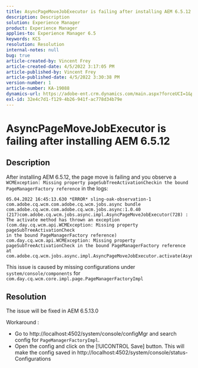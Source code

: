 ```yaml
---
title: AsyncPageMoveJobExecutor is failing after installing AEM 6.5.12
description: Description
solution: Experience Manager
product: Experience Manager
applies-to: Experience Manager 6.5
keywords: KCS
resolution: Resolution
internal-notes: null
bug: true
article-created-by: Vincent Frey
article-created-date: 4/5/2022 3:17:05 PM
article-published-by: Vincent Frey
article-published-date: 4/5/2022 3:30:38 PM
version-number: 1
article-number: KA-19088
dynamics-url: https://adobe-ent.crm.dynamics.com/main.aspx?forceUCI=1&pagetype=entityrecord&etn=knowledgearticle&id=a9c8686e-f3b4-ec11-983f-000d3a5d0d94
exl-id: 32e4c7d1-f129-4b26-941f-ac778d34b79e
---
```

# AsyncPageMoveJobExecutor is failing after installing AEM 6.5.12

## Description


After installing AEM 6.5.12, the page move is failing and you observe a `WCMException: Missing property pageSubTreeActivationCheckin the bound PageManagerFactory reference` in the logs:
```
05.04.2022 16:45:13.630 *ERROR* sling-oak-observation-1 com.adobe.cq.wcm.com.adobe.cq.wcm.jobs.async bundle 
com.adobe.cq.wcm.com.adobe.cq.wcm.jobs.async:1.0.40 (217)com.adobe.cq.wcm.jobs.async.impl.AsyncPageMoveJobExecutor(728) : 
The activate method has thrown an exception (com.day.cq.wcm.api.WCMException: Missing property pageSubTreeActivationCheck
in the bound PageManagerFactory reference)
com.day.cq.wcm.api.WCMException: Missing property pageSubTreeActivationCheck in the bound PageManagerFactory reference
at com.adobe.cq.wcm.jobs.async.impl.AsyncPageMoveJobExecutor.activate(AsyncPageMoveJobExecutor.java:350)
```


This issue is caused by missing configurations under `system/console/components` for `com.day.cq.wcm.core.impl.page.PageManagerFactoryImpl`


## Resolution


The issue will be fixed in AEM 6.5.13.0

Workaround : 
- Go to http://localhost:4502/system/console/configMgr and search config for `PageManagerFactoryImpl`.
- Open the config and click on the [!UICONTROL Save] button. This will make the config saved in http://localhost:4502/system/console/status-Configurations
